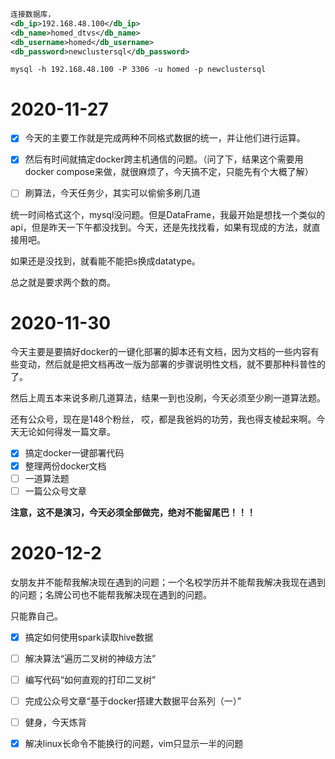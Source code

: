 ```xml
连接数据库，
<db_ip>192.168.48.100</db_ip>
<db_name>homed_dtvs</db_name>
<db_username>homed</db_username>
<db_password>newclustersql</db_password>
```



```shell
mysql -h 192.168.48.100 -P 3306 -u homed -p newclustersql
```





# 2020-11-27

- [x] 今天的主要工作就是完成两种不同格式数据的统一，并让他们进行运算。

- [x] 然后有时间就搞定docker跨主机通信的问题。（问了下，结果这个需要用docker compose来做，就很麻烦了，今天搞不定，只能先有个大概了解）
- [ ] 刷算法，今天任务少，其实可以偷偷多刷几道



统一时间格式这个，mysql没问题。但是DataFrame，我最开始是想找一个类似的api，但是昨天一下午都没找到。今天，还是先找找看，如果有现成的方法，就直接用吧。

如果还是没找到，就看能不能把s换成datatype。

总之就是要求两个数的商。



# 2020-11-30

今天主要是要搞好docker的一键化部署的脚本还有文档，因为文档的一些内容有些变动，然后就是把文档再改一版为部署的步骤说明性文档，就不要那种科普性的了。

然后上周五本来说多刷几道算法，结果一到也没刷，今天必须至少刷一道算法题。

还有公众号，现在是148个粉丝， 哎，都是我爸妈的功劳，我也得支棱起来啊。今天无论如何得发一篇文章。

- [x] 搞定docker一键部署代码
- [x] 整理两份docker文档
- [ ] 一道算法题
- [ ] 一篇公众号文章

**注意，这不是演习，今天必须全部做完，绝对不能留尾巴！！！**



# 2020-12-2

女朋友并不能帮我解决现在遇到的问题；一个名校学历并不能帮我解决我现在遇到的问题；名牌公司也不能帮我解决现在遇到的问题。

只能靠自己。

- [x] 搞定如何使用spark读取hive数据
- [ ] 解决算法“遍历二叉树的神级方法”
- [ ] 编写代码“如何直观的打印二叉树”
- [ ] 完成公众号文章“基于docker搭建大数据平台系列（一）”
- [ ] 健身，今天炼背
- [x] 解决linux长命令不能换行的问题，vim只显示一半的问题









